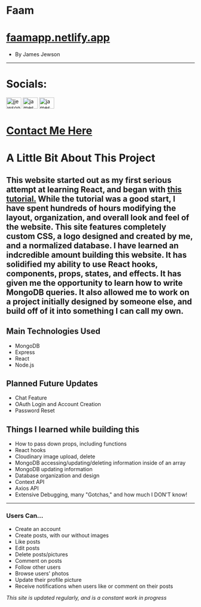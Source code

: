 # Faam
# <a href="https://faamapp.netlify.app/">faamapp.netlify.app</a>
- By James Jewson
---
# Socials:
<p>
<a href="https://twitter.com/jjewson" target="blank"><img src="https://raw.githubusercontent.com/rahuldkjain/github-profile-readme-generator/master/src/images/icons/Social/twitter.svg" alt="jjewson" height="30" width="40" /></a>
<a href="https://linkedin.com/in/jamesjewson" target="blank"><img src="https://raw.githubusercontent.com/rahuldkjain/github-profile-readme-generator/master/src/images/icons/Social/linked-in-alt.svg" alt="james jewson" height="30" width="40" /></a>
<a href="https://stackoverflow.com/users/16706229/james-jewson" target="blank"><img src="https://raw.githubusercontent.com/rahuldkjain/github-profile-readme-generator/master/src/images/icons/Social/stack-overflow.svg" alt="james jewson" height="30" width="40" /></a>
</p>

# <a href="https://jamesjewson.netlify.app/#contact">Contact Me Here</a>


# A Little Bit About This Project

This website started out as my first serious attempt at learning React, and began with [this tutorial.](https://www.youtube.com/watch?v=pFHyZvVxce0) While the tutorial was a good start, I have spent hundreds of hours modifying the layout, organization, and overall look and feel of the website. This site features completely custom CSS, a logo designed and created by me, and a normalized database. 
I have learned an indcredible amount building this website. It has solidified my ability to use React hooks, components, props, states, and effects. It has given me the opportunity to learn how to write MongoDB queries. It also allowed me to work on a project initially designed by someone else, and build off of it into something I can call my own. 
---
## Main Technologies Used
- MongoDB
- Express
- React
- Node.js

 ## Planned Future Updates
- Chat Feature
- OAuth Login and Account Creation
- Password Reset

## Things I learned while building this
- How to pass down props, including functions
- React hooks
- Cloudinary image upload, delete
- MongoDB accessing/updating/deleting information inside of an array
- MongoDB updating information
- Database organization and design
- Context API
- Axios API
- Extensive Debugging, many "Gotchas," and how much I DON'T know!
---

### Users Can...
- Create an account
- Create posts, with our without images
- Like posts
- Edit posts
- Delete posts/pictures
- Comment on posts
- Follow other users
- Browse users' photos
- Update their profile picture
- Receive notifications when users like or comment on their posts

*This site is updated regularly, and is a constant work in progress*
    
